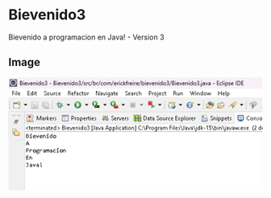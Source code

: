 # Bievenido3
 Bievenido a programacion en Java! - Version 3

 ## Image
![Currículo no Computador](bievenido_3.png)
